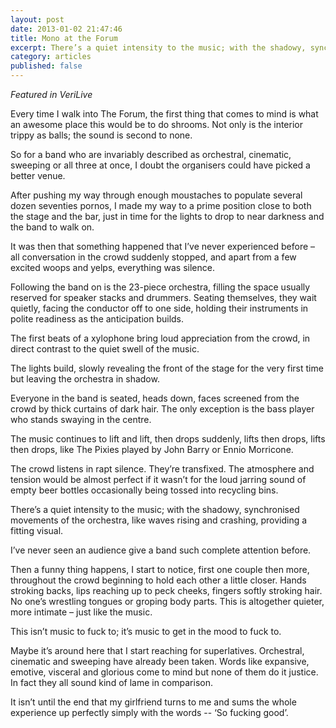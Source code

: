 ```yaml
---
layout: post
date: 2013-01-02 21:47:46
title: Mono at the Forum
excerpt: There’s a quiet intensity to the music; with the shadowy, synchronised movements of the orchestra, like waves rising and crashing, providing a fitting visual.
category: articles
published: false
---
```


*Featured in VeriLive*

Every time I walk into The Forum, the first thing that comes to mind is what an awesome place this would be to do shrooms. Not only is the interior trippy as balls; the sound is second to none.

So for a band who are invariably described as orchestral, cinematic, sweeping or all three at once, I doubt the organisers could have picked a better venue.

After pushing my way through enough moustaches to populate several dozen seventies pornos, I made my way to a prime position close to both the stage and the bar, just in time for the lights to drop to near darkness and the band to walk on.

It was then that something happened that I’ve never experienced before – all conversation in the crowd suddenly stopped, and apart from a few excited woops and yelps, everything was silence.

Following the band on is the 23-piece orchestra, filling the space usually reserved for speaker stacks and drummers. Seating themselves, they wait quietly, facing the conductor off to one side, holding their instruments in polite readiness as the anticipation builds.

The first beats of a xylophone bring loud appreciation from the crowd, in direct contrast to the quiet swell of the music.

The lights build, slowly revealing the front of the stage for the very first time but leaving the orchestra in shadow. 

Everyone in the band is seated, heads down, faces screened from the crowd by thick curtains of dark hair. The only exception is the bass player who stands swaying in the centre.

The music continues to lift and lift, then drops suddenly, lifts then drops, lifts then drops, like The Pixies played by John Barry or Ennio Morricone.

The crowd listens in rapt silence. They’re transfixed. The atmosphere and tension would be almost perfect if it wasn’t for the loud jarring sound of empty beer bottles occasionally being tossed into recycling bins.

There’s a quiet intensity to the music; with the shadowy, synchronised movements of the orchestra, like waves rising and crashing, providing a fitting visual.I’ve never seen an audience give a band such complete attention before. 

Then a funny thing happens, I start to notice, first one couple then more, throughout the crowd beginning to hold each other a little closer. Hands stroking backs, lips reaching up to peck cheeks, fingers softly stroking hair. No one’s wrestling tongues or groping body parts. This is altogether quieter, more intimate – just like the music.

This isn’t music to fuck to; it’s music to get in the mood to fuck to.

Maybe it’s around here that I start reaching for superlatives. Orchestral, cinematic and sweeping have already been taken. Words like expansive, emotive, visceral and glorious come to mind but none of them do it justice. In fact they all sound kind of lame in comparison.

It isn’t until the end that my girlfriend turns to me and sums the whole experience up perfectly simply with the words -- ‘So fucking good’.